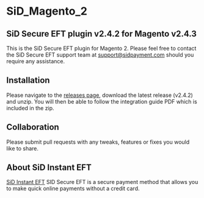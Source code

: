 # SiD_Magento_2
## SiD Secure EFT plugin v2.4.2 for Magento v2.4.3

This is the SiD Secure EFT plugin for Magento 2. Please feel free to contact the SiD Secure EFT support team at support@sidpayment.com should you require any assistance.

## Installation

Please navigate to the [releases page](https://github.com/SiD-Secure-EFT/SiD_Magento_2/releases), download the latest release (v2.4.2) and unzip. You will then be able to follow the integration guide PDF which is included in the zip.

## Collaboration

Please submit pull requests with any tweaks, features or fixes you would like to share.

## About SiD Instant EFT

[SiD Instant EFT](https://sidpayment.com/) SID Secure EFT is a secure payment method that allows you to make quick online payments without a credit card.
